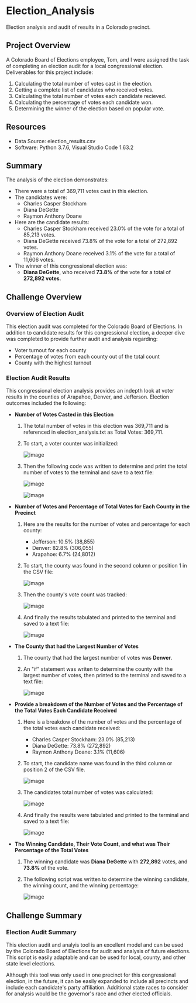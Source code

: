 # Election_Analysis
Election analysis and audit of results in a Colorado precinct.

## Project Overview
A Colorado Board of Elections employee, Tom, and I were assigned the task of completing an election audit for a local congressional election.  Deliverables for this project include:
1. Calculating the total number of votes cast in the election.
2. Getting a complete list of candidates who received votes.
3. Calculating the total number of votes each candidate recieved.
4. Calculating the percentage of votes each candidate won.
5. Determining the winner of the election based on popular vote.

## Resources
* Data Source: election_results.csv
* Software: Python 3.7.6, Visual Studio Code 1.63.2

## Summary
The analysis of the election demonstrates:
* There were a total of 369,711 votes cast in this election.
* The candidates were:
     * Charles Casper Stockham
     * Diana DeGette
     * Raymon Anthony Doane
* Here are the candidate results:
     * Charles Casper Stockham received 23.0% of the vote for a total of 85,213 votes.
     * Diana DeGette received 73.8% of the vote for a total of 272,892 votes.
     * Raymon Anthony Doane received 3.1% of the vote for a total of 11,606 votes.
* The winner of this congressional election was: 
     * **Diana DeGette**, who received **73.8%** of the vote for a total of **272,892 votes**.

## Challenge Overview
### Overview of Election Audit
This election audit was completed for the Colorado Board of Elections.  In addition to candidate results for this congressional election, a deeper dive was completed to provide further audit and analysis regarding:
* Voter turnout for each county
* Percentage of votes from each county out of the total count
* County with the highest turnout

### Election Audit Results
This congressional election analysis provides an indepth look at voter results in the counties of Arapahoe, Denver, and Jefferson.  Election outcomes included the following:
* **Number of Votes Casted in this Election**
     1. The total number of votes in this election was 369,711 and is referenced in election_analysis.txt as Total Votes: 369,711.
     2. To start, a voter counter was initialized:
     
        ![image](https://user-images.githubusercontent.com/94148420/148704595-1471b758-5972-4158-b54c-a12af9fb8f98.png)
     3. Then the following code was written to determine and print the total number of votes to the terminal and save to a text file:

        ![image](https://user-images.githubusercontent.com/94148420/148704736-0ceb4dbe-c0a2-4afc-8751-16d209181c6b.png)
        
        ![image](https://user-images.githubusercontent.com/94148420/148704935-0ee0cb17-9315-4320-940a-0d1f0765f912.png)


* **Number of Votes and Percentage of Total Votes for Each County in the Precinct**
     1. Here are the results for the number of votes and percentage for each county:
          * Jefferson: 10.5% (38,855)
          * Denver: 82.8% (306,055)
          * Arapahoe: 6.7% (24,8012)
     2. To start, the county was found in the second column or position 1 in the CSV file:

         ![image](https://user-images.githubusercontent.com/94148420/148709333-8525110d-3cc1-48a6-8e6b-1563758e7557.png)

     3. Then the county's vote count was tracked:

        ![image](https://user-images.githubusercontent.com/94148420/148709432-3f36a5f0-bf5d-4077-a9c8-dbe28e689329.png)
        
     4. And finally the results tabulated and printed to the terminal and saved to a text file:

        ![image](https://user-images.githubusercontent.com/94148420/148709603-b4483a50-8f40-4191-b940-ada35ed2cb14.png)


* **The County that had the Largest Number of Votes**
     1. The county that had the largest number of votes was **Denver**.
     2. An "if" statement was writen to determine the county with the largest number of votes, then printed to the terminal and saved to a text file:

        ![image](https://user-images.githubusercontent.com/94148420/148709772-c13ec6ee-df01-4b91-ac8c-6112d52547d6.png)


* **Provide a breakdown of the Number of Votes and the Percentage of the Total Votes Each Candidate Received**
     1. Here is a breakdow of the number of votes and the percentage of the total votes each candidate received:
          * Charles Casper Stockham: 23.0% (85,213)
          * Diana DeGette: 73.8% (272,892)
          * Raymon Anthony Doane: 3.1% (11,606)
     2. To start, the candidate name was found in the third column or position 2 of the CSV file.

        ![image](https://user-images.githubusercontent.com/94148420/148710061-5549ebcd-ac17-4052-8b34-188232b13fbd.png)
        
     3. The candidates total number of votes was calculated:

        ![image](https://user-images.githubusercontent.com/94148420/148710148-4c08d58a-eb4d-4863-a803-3da07bd34298.png)
        
     4. And finally the results were tabulated and printed to the terminal and saved to a text file:
         
         ![image](https://user-images.githubusercontent.com/94148420/148710272-6b7cd12e-fe84-47c5-a590-d31f0d4de473.png)


* **The Winning Candidate, Their Vote Count, and what was Their Percentage of the Total Votes**
     1. The winning candidate was **Diana DeGette** with **272,892** votes, and **73.8%** of the vote.
     2. The following script was written to determine the winning candidate, the winning count, and the winning percentage:

        ![image](https://user-images.githubusercontent.com/94148420/148710401-d3d68c49-7e61-4861-9744-d91041e2ea49.png)


## Challenge Summary
### Election Audit Summary
This election audit and analyis tool is an excellent model and can be used by the Colorado Board of Elections for audit and analysis of future elections.  This script is easily adaptable and can be used for local, county, and other state level elections.

Although this tool was only used in one precinct for this congressional election, in the future, it can be easily expanded to include all precincts and include each candidate's party affiliation.  Additional state races to consider for analysis would be the governor's race and other elected officials. 
